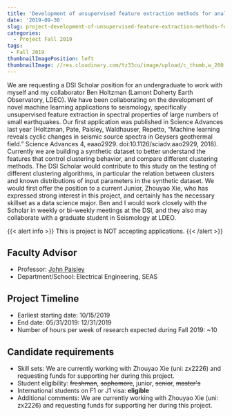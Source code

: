 ```yaml
---
title: 'Development of unsupervised feature extraction methods for analysis of large earthquake data sets'
date: '2019-09-30'
slug: project-development-of-unsupervised-feature-extraction-methods-for-analysis-of-large-earthquake-data-sets
categories:
  - Project Fall 2019
tags:
 - Fall 2019
thumbnailImagePosition: left
thumbnailImage: //res.cloudinary.com/tz33cu/image/upload/c_thumb,w_200,g_face/v1547675604/2000px-Capsule__ge%CC%81lule.svg_spzxwr.png
---
```

We are requesting a DSI Scholar position for an undergraduate to work with myself and my collaborator Ben Holtzman (Lamont Doherty Earth Observatory, LDEO). We have been collaborating on the development of novel machine learning applications to seismology, specifically unsupervised feature extraction in spectral properties of large numbers of small earthquakes. Our first application was published in Science Advances last year (Holtzman, Pate, Paisley, Waldhauser, Repetto, “Machine learning reveals cyclic changes in seismic source spectra in Geysers geothermal field.” Science Advances 4, eaao2929. doi:10.1126/sciadv.aao2929, 2018). Currently we are building a synthetic dataset to better understand the features that control clustering behavior, and compare different clustering methods. The DSI Scholar would contribute to this study on the testing of different clustering algorithms, in particular the relation between clusters and known distributions of input parameters in the synthetic dataset. We would first offer the position to a current Junior, Zhouyao Xie, who has expressed strong interest in this project, and certainly has the necessary skillset as a data science major.  Ben and I would work closely with the Scholar in weekly or bi-weekly meetings at the DSI, and they also may collaborate with a graduate student in Seismology at LDEO. 

<!--more-->

{{< alert info >}}
This is project is NOT accepting applications.
{{< /alert >}}

## Faculty Advisor
+ Professor: [John Paisley](http://www.columbia.edu/~jwp2128/)
+ Department/School: Electrical Engineering, SEAS

## Project Timeline
+ Earliest starting date: 10/15/2019
+ End date: 05/31/2019: 12/31/2019
+ Number of hours per week of research expected during Fall 2019: ~10

## Candidate requirements
+ Skill sets: We are currently working with Zhouyao Xie (uni: zx2226) and requesting funds for supporting her during this project.
+ Student eligibility: ~~freshman~~, ~~sophomore~~, junior, ~~senior~~, ~~master's~~
+ International students on F1 or J1 visa: **eligible**
+ Additional comments: 
We are currently working with Zhouyao Xie (uni: zx2226) and requesting funds for supporting her during this project.
